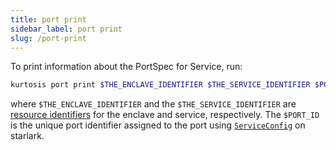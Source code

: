 ```yaml
---
title: port print
sidebar_label: port print
slug: /port-print
---
```


To print information about the PortSpec for Service, run:

```bash
kurtosis port print $THE_ENCLAVE_IDENTIFIER $THE_SERVICE_IDENTIFIER $PORT_ID
```
where `$THE_ENCLAVE_IDENTIFIER` and the `$THE_SERVICE_IDENTIFIER` are [resource identifiers](../concepts-reference/resource-identifier.md) for the enclave and service, respectively. The `$PORT_ID` is the unique port identifier assigned to the port using [`ServiceConfig`](../api-reference/starlark-reference/service-config.md) on starlark.